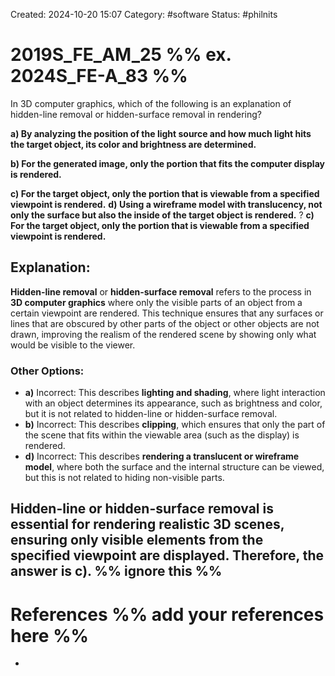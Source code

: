 Created: 2024-10-20 15:07
Category: #software 
Status: #philnits



# 2019S_FE_AM_25 %% ex. 2024S_FE-A_83 %%

In 3D computer graphics, which of the following is an explanation of hidden-line removal or hidden-surface removal in rendering? 

**a) By analyzing the position of the light source and how much light hits the target object, its color and brightness are determined.** 

**b) For the generated image, only the portion that fits the computer display is rendered.** 

**c) For the target object, only the portion that is viewable from a specified viewpoint is rendered.** 
**d) Using a wireframe model with translucency, not only the surface but also the inside of the target object is rendered.**
?
**c) For the target object, only the portion that is viewable from a specified viewpoint is rendered.**
## **Explanation:**

**Hidden-line removal** or **hidden-surface removal** refers to the process in **3D computer graphics** where only the visible parts of an object from a certain viewpoint are rendered. This technique ensures that any surfaces or lines that are obscured by other parts of the object or other objects are not drawn, improving the realism of the rendered scene by showing only what would be visible to the viewer.

### Other Options:

- **a)** Incorrect: This describes **lighting and shading**, where light interaction with an object determines its appearance, such as brightness and color, but it is not related to hidden-line or hidden-surface removal.
- **b)** Incorrect: This describes **clipping**, which ensures that only the part of the scene that fits within the viewable area (such as the display) is rendered.
- **d)** Incorrect: This describes **rendering a translucent or wireframe model**, where both the surface and the internal structure can be viewed, but this is not related to hiding non-visible parts.

Hidden-line or hidden-surface removal is essential for rendering realistic 3D scenes, ensuring only visible elements from the specified viewpoint are displayed. Therefore, the answer is **c)**.
%% ignore this %%
---









# References %% add your references here %%
- 